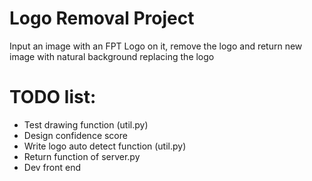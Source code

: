 # Logo Removal Project
Input an image with an FPT Logo on it, remove the logo and return new image with natural background replacing the logo

# TODO list:
* Test drawing function (util.py)
* Design confidence score
* Write logo auto detect function (util.py)
* Return function of server.py
* Dev front end